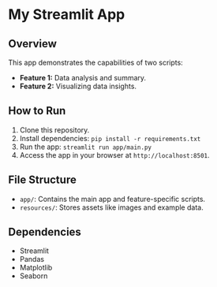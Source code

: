 # My Streamlit App

## Overview
This app demonstrates the capabilities of two scripts:
- **Feature 1:** Data analysis and summary.
- **Feature 2:** Visualizing data insights.

## How to Run
1. Clone this repository.
2. Install dependencies: `pip install -r requirements.txt`
3. Run the app: `streamlit run app/main.py`
4. Access the app in your browser at `http://localhost:8501`.

## File Structure
- `app/`: Contains the main app and feature-specific scripts.
- `resources/`: Stores assets like images and example data.

## Dependencies
- Streamlit
- Pandas
- Matplotlib
- Seaborn
